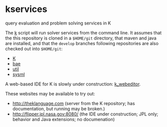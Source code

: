 # kservices
query evaluation and problem solving services in K

The [k](https://github.com/Open-MBEE/kservices/blob/develop/k) script will run solver services from the command line.  It assumes that the this repository is cloned in a `$HOME/git` directory, that maven and java are installed, and that the `develop` branches following repositories are also checked out into `$HOME/git`:
  * [K](https://github.com/Open-MBEE/K/tree/develop)
  * [bae](https://github.com/Open-MBEE/bae/tree/develop)
  * [util](https://github.com/Open-MBEE/util/tree/develop)
  * [sysml](https://github.com/Open-MBEE/sysml/tree/develop)
  
A web-based IDE for K is slowly under construction: [k_webeditor](https://github.jpl.nasa.gov/mbee-dev/k_webeditor).

These websites may be available to try out: 
  * http://theklanguage.com (server from the K repository; has documentation, but running may be broken.)
  * http://flipper.jpl.nasa.gov:8080/ (the IDE under construction; JPL only; behavior and Java extensions; no documenation)
